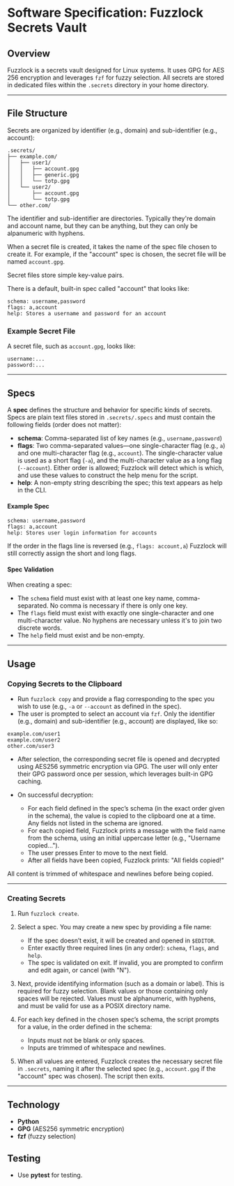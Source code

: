 # Software Specification: Fuzzlock Secrets Vault

## Overview

Fuzzlock is a secrets vault designed for Linux systems. It uses GPG for AES 256 encryption and leverages `fzf` for fuzzy selection. All secrets are stored in dedicated files within the `.secrets` directory in your home directory.

---

## File Structure

Secrets are organized by identifier (e.g., domain) and sub-identifier (e.g., account):

```
.secrets/
├── example.com/
│   ├── user1/
│   │   ├── account.gpg
│   │   ├── generic.gpg
│   │   └── totp.gpg
│   └── user2/
│       ├── account.gpg
│       └── totp.gpg
└── other.com/
```

The identifier and sub-identifier are directories. Typically they're domain and account name, but they can be anything, but they can only be alpanumeric with hyphens.

When a secret file is created, it takes the name of the spec file chosen to create it. For example, if the "account" spec is chosen, the secret file will be named `account.gpg`.

Secret files store simple key-value pairs.

There is a default, built-in spec called "account" that looks like:

```
schema: username,password
flags: a,account
help: Stores a username and password for an account
```

### Example Secret File

A secret file, such as `account.gpg`, looks like:

```
username:...
password:...
```


---

## Specs

A **spec** defines the structure and behavior for specific kinds of secrets. Specs are plain text files stored in `.secrets/.specs` and must contain the following fields (order does not matter):

- **schema**: Comma-separated list of key names (e.g., `username,password`)
- **flags**: Two comma-separated values—one single-character flag (e.g., `a`) and one multi-character flag (e.g., `account`). The single-character value is used as a short flag (`-a`), and the multi-character value as a long flag (`--account`). Either order is allowed; Fuzzlock will detect which is which, and use these values to construct the help menu for the script.
- **help**: A non-empty string describing the spec; this text appears as help in the CLI.

#### Example Spec

```
schema: username,password
flags: a,account
help: Stores user login information for accounts
```

If the order in the flags line is reversed (e.g., `flags: account,a`) Fuzzlock will still correctly assign the short and long flags.

#### Spec Validation

When creating a spec:
- The `schema` field must exist with at least one key name, comma-separated. No comma is necessary if there is only one key.
- The `flags` field must exist with exactly one single-character and one multi-character value. No hyphens are necessary unless it's to join two discrete words.
- The `help` field must exist and be non-empty.

---

## Usage

### Copying Secrets to the Clipboard

- Run `fuzzlock copy` and provide a flag corresponding to the spec you wish to use (e.g., `-a` or `--account` as defined in the spec).
- The user is prompted to select an account via `fzf`. Only the identifier (e.g., domain) and sub-identifier (e.g., account) are displayed, like so:

```
example.com/user1
example.com/user2
other.com/user3
```

- After selection, the corresponding secret file is opened and decrypted using AES256 symmetric encryption via GPG. The user will only enter their GPG password once per session, which leverages built-in GPG caching.

- On successful decryption:
  - For each field defined in the spec’s schema (in the exact order given in the schema), the value is copied to the clipboard one at a time. Any fields not listed in the schema are ignored.
  - For each copied field, Fuzzlock prints a message with the field name from the schema, using an initial uppercase letter (e.g., "Username copied...").
  - The user presses Enter to move to the next field.
  - After all fields have been copied, Fuzzlock prints: "All fields copied!"

All content is trimmed of whitespace and newlines before being copied.

---

### Creating Secrets

1. Run `fuzzlock create`.
2. Select a spec. You may create a new spec by providing a file name:
   - If the spec doesn’t exist, it will be created and opened in `$EDITOR`.
   - Enter exactly three required lines (in any order): `schema`, `flags`, and `help`.
   - The spec is validated on exit. If invalid, you are prompted to confirm and edit again, or cancel (with "N").

3. Next, provide identifying information (such as a domain or label). This is required for fuzzy selection. Blank values or those containing only spaces will be rejected. Values must be alphanumeric, with hyphens, and must be valid for use as a POSIX directory name.

4. For each key defined in the chosen spec’s schema, the script prompts for a value, in the order defined in the schema:
   - Inputs must not be blank or only spaces.
   - Inputs are trimmed of whitespace and newlines.

5. When all values are entered, Fuzzlock creates the necessary secret file in `.secrets`, naming it after the selected spec (e.g., `account.gpg` if the "account" spec was chosen). The script then exits.

---

## Technology

- **Python**
- **GPG** (AES256 symmetric encryption)
- **fzf** (fuzzy selection)

## Testing

- Use **pytest** for testing.

